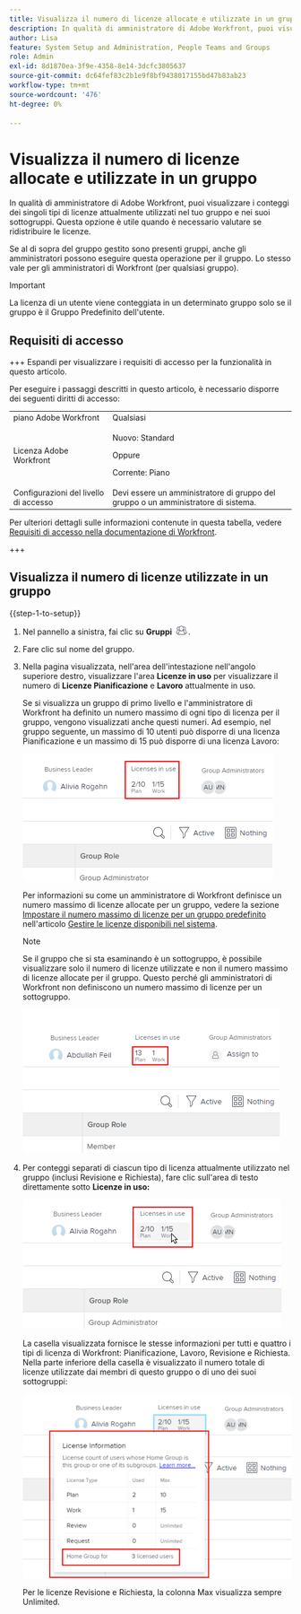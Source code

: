 ```yaml
---
title: Visualizza il numero di licenze allocate e utilizzate in un gruppo
description: In qualità di amministratore di Adobe Workfront, puoi visualizzare i conteggi dei singoli tipi di licenze attualmente utilizzati nel tuo gruppo e nei suoi sottogruppi. Questa opzione è utile quando è necessario valutare se ridistribuire le licenze.
author: Lisa
feature: System Setup and Administration, People Teams and Groups
role: Admin
exl-id: 8d1870ea-3f9e-4358-8e14-3dcfc3805637
source-git-commit: dc64fef83c2b1e9f8bf9438017155bd47b83ab23
workflow-type: tm+mt
source-wordcount: '476'
ht-degree: 0%

---
```


# Visualizza il numero di licenze allocate e utilizzate in un gruppo

In qualità di amministratore di Adobe Workfront, puoi visualizzare i conteggi dei singoli tipi di licenze attualmente utilizzati nel tuo gruppo e nei suoi sottogruppi. Questa opzione è utile quando è necessario valutare se ridistribuire le licenze.

Se al di sopra del gruppo gestito sono presenti gruppi, anche gli amministratori possono eseguire questa operazione per il gruppo. Lo stesso vale per gli amministratori di Workfront (per qualsiasi gruppo).

>[!IMPORTANT]
>
>La licenza di un utente viene conteggiata in un determinato gruppo solo se il gruppo è il Gruppo Predefinito dell&#39;utente.

## Requisiti di accesso

+++ Espandi per visualizzare i requisiti di accesso per la funzionalità in questo articolo.

Per eseguire i passaggi descritti in questo articolo, è necessario disporre dei seguenti diritti di accesso:

<table style="table-layout:auto"> 
 <col> 
 <col> 
 <tbody> 
  <tr> 
   <td role="rowheader">piano Adobe Workfront</td> 
   <td>Qualsiasi</td> 
  </tr> 
  <tr> 
  <tr> 
   <td role="rowheader">Licenza Adobe Workfront</td> 
   <td><p>Nuovo: Standard</p>
       <p>Oppure</p>
       <p>Corrente: Piano</p></td>
  </tr> 
  </tr> 
  <tr> 
   <td role="rowheader">Configurazioni del livello di accesso</td> 
   <td>Devi essere un amministratore di gruppo del gruppo o un amministratore di sistema.</td>
  </tr> 
 </tbody> 
</table>

Per ulteriori dettagli sulle informazioni contenute in questa tabella, vedere [Requisiti di accesso nella documentazione di Workfront](/help/quicksilver/administration-and-setup/add-users/access-levels-and-object-permissions/access-level-requirements-in-documentation.md).

+++

## Visualizza il numero di licenze utilizzate in un gruppo

{{step-1-to-setup}}

1. Nel pannello a sinistra, fai clic su **Gruppi** ![](assets/groups-icon.png).

1. Fare clic sul nome del gruppo.
1. Nella pagina visualizzata, nell&#39;area dell&#39;intestazione nell&#39;angolo superiore destro, visualizzare l&#39;area **Licenze in uso** per visualizzare il numero di **Licenze Pianificazione** e **Lavoro** attualmente in uso.

   Se si visualizza un gruppo di primo livello e l&#39;amministratore di Workfront ha definito un numero massimo di ogni tipo di licenza per il gruppo, vengono visualizzati anche questi numeri. Ad esempio, nel gruppo seguente, un massimo di 10 utenti può disporre di una licenza Pianificazione e un massimo di 15 può disporre di una licenza Lavoro:

   ![](assets/licenses-used-allocated.png)

   Per informazioni su come un amministratore di Workfront definisce un numero massimo di licenze allocate per un gruppo, vedere la sezione [Impostare il numero massimo di licenze per un gruppo predefinito](../../../administration-and-setup/get-started-wf-administration/manage-available-licenses-in-your-system.md#set) nell&#39;articolo [Gestire le licenze disponibili nel sistema](../../../administration-and-setup/get-started-wf-administration/manage-available-licenses-in-your-system.md).

   >[!NOTE]
   >
   >Se il gruppo che si sta esaminando è un sottogruppo, è possibile visualizzare solo il numero di licenze utilizzate e non il numero massimo di licenze allocate per il gruppo. Questo perché gli amministratori di Workfront non definiscono un numero massimo di licenze per un sottogruppo.
   >
   >![](assets/subgroup-used-licenses-only.png)
   >

1. Per conteggi separati di ciascun tipo di licenza attualmente utilizzato nel gruppo (inclusi Revisione e Richiesta), fare clic sull&#39;area di testo direttamente sotto **Licenze in uso:**

   ![](assets/click-text-to-see-more.png)

   La casella visualizzata fornisce le stesse informazioni per tutti e quattro i tipi di licenza di Workfront: Pianificazione, Lavoro, Revisione e Richiesta. Nella parte inferiore della casella è visualizzato il numero totale di licenze utilizzate dai membri di questo gruppo o di uno dei suoi sottogruppi:

   ![](assets/more-license-info.png)

   Per le licenze Revisione e Richiesta, la colonna Max visualizza sempre Unlimited.
